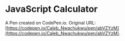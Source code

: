 # JavaScript Calculator

A Pen created on CodePen.io. Original URL: [https://codepen.io/Caleb_Nwachukwu/pen/abVZYzM](https://codepen.io/Caleb_Nwachukwu/pen/abVZYzM).



